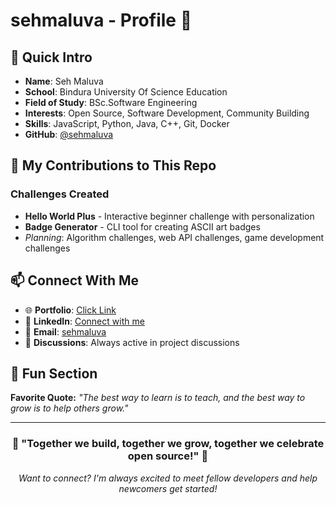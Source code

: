 # sehmaluva - Profile 🚀

## 👋 Quick Intro
- **Name**: Seh Maluva
- **School**: Bindura University Of Science Education
- **Field of Study**: BSc.Software Engineering
- **Interests**: Open Source, Software Development, Community Building
- **Skills**: JavaScript, Python, Java, C++, Git, Docker
- **GitHub**: [@sehmaluva](https://github.com/sehmaluva)

## 🚀 My Contributions to This Repo

### Challenges Created

- **Hello World Plus** - Interactive beginner challenge with personalization
- **Badge Generator** - CLI tool for creating ASCII art badges
- *Planning*: Algorithm challenges, web API challenges, game development challenges

## 📫 Connect With Me

- 🌐 **Portfolio**: [Click Link](https://sehmaluva.me/)
- 💼 **LinkedIn**: [Connect with me](https://linkedin.com/in/malvin-t-machingura)
- 📧 **Email**: [sehmaluva](mailto:sehmaluva@gmail.com)
- 💬 **Discussions**: Always active in project discussions

## 🎉 Fun Section

**Favorite Quote:** *"The best way to learn is to teach, and the best way to grow is to help others grow."*

---

<div align="center">

### 🌟 "Together we build, together we grow, together we celebrate open source!" 🌟

*Want to connect? I'm always excited to meet fellow developers and help newcomers get started!*

</div>
